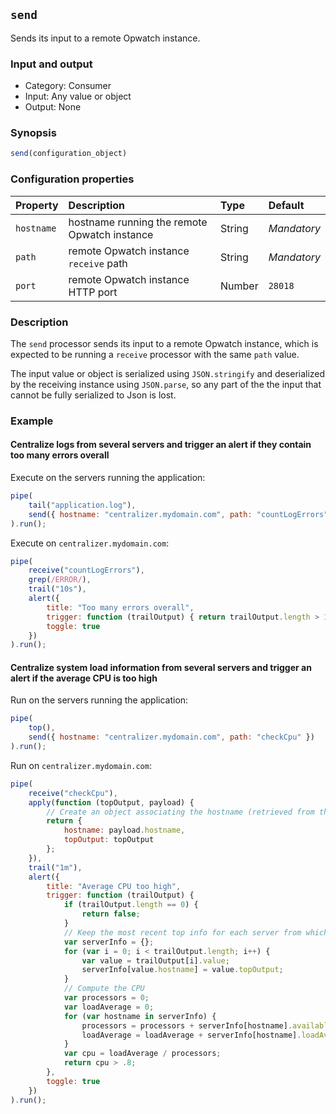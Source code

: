## `send`

Sends its input to a remote Opwatch instance.

### Input and output

* Category: Consumer
* Input: Any value or object
* Output: None

### Synopsis

```js
send(configuration_object)
```

### Configuration properties

| Property | Description | Type | Default |
| :--- | :--- | :--- | :--- |
| `hostname` | hostname running the remote Opwatch instance | String | *Mandatory* | 
| `path` | remote Opwatch instance `receive` path | String | *Mandatory* | 
| `port` | remote Opwatch instance HTTP port | Number | `28018` | 

### Description

The `send` processor sends its input to a remote Opwatch instance, which is expected to be running a `receive` 
processor with the same `path` value.

The input value or object is serialized using `JSON.stringify` and deserialized by the receiving instance using 
`JSON.parse`, so any part of the the input that cannot be fully serialized to Json is lost.

### Example

<!-- example-begin -->
#### Centralize logs from several servers and trigger an alert if they contain too many errors overall

Execute on the servers running the application:

```js
pipe(
	tail("application.log"),
	send({ hostname: "centralizer.mydomain.com", path: "countLogErrors" })
).run();
```

Execute on `centralizer.mydomain.com`:

```js
pipe(
	receive("countLogErrors"),
	grep(/ERROR/),
	trail("10s"),
	alert({
		title: "Too many errors overall",
		trigger: function (trailOutput) { return trailOutput.length > 10; },
		toggle: true
	})
).run();
```
<!-- example-end -->

<!-- example-begin -->
#### Centralize system load information from several servers and trigger an alert if the average CPU is too high

Run on the servers running the application:

```js
pipe(
	top(),
	send({ hostname: "centralizer.mydomain.com", path: "checkCpu" })
).run();
```

Run on `centralizer.mydomain.com`:

```js
pipe(
	receive("checkCpu"),
	apply(function (topOutput, payload) {
		// Create an object associating the hostname (retrieved from the payload) and its topOutput
		return { 
			hostname: payload.hostname,
			topOutput: topOutput
		};
	}),
	trail("1m"),
	alert({
		title: "Average CPU too high",
		trigger: function (trailOutput) {
			if (trailOutput.length == 0) {
				return false;
			}
			// Keep the most recent top info for each server from which we've received info during the last minute 
			var serverInfo = {};
			for (var i = 0; i < trailOutput.length; i++) {
				var value = trailOutput[i].value;
				serverInfo[value.hostname] = value.topOutput; 
			}
			// Compute the CPU 
			var processors = 0;
			var loadAverage = 0;
			for (var hostname in serverInfo) {
				processors = processors + serverInfo[hostname].availableProcessors;
				loadAverage = loadAverage + serverInfo[hostname].loadAverage;
			}
			var cpu = loadAverage / processors;
			return cpu > .8; 
		},
		toggle: true
	})
).run();
```
<!-- example-end -->
